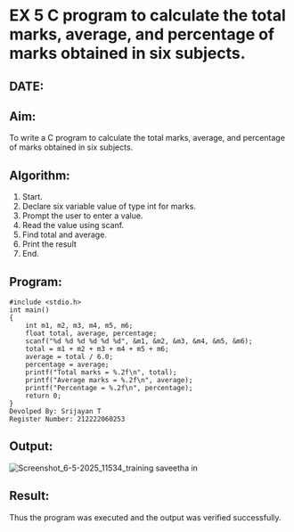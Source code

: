 # EX 5 C program to calculate the total marks, average, and percentage of marks obtained in six subjects.
## DATE:
## Aim:
To write a C program to calculate the total marks, average, and percentage of marks obtained in six subjects.

## Algorithm:
1. Start. 
2. Declare six variable value of type int for marks. 
3. Prompt the user to enter a value. 
4. Read the value using scanf. 
5. Find total and average. 
6. Print the result 
7. End.    

## Program:
```
#include <stdio.h>
int main()
{
    int m1, m2, m3, m4, m5, m6;
    float total, average, percentage;
    scanf("%d %d %d %d %d %d", &m1, &m2, &m3, &m4, &m5, &m6);
    total = m1 + m2 + m3 + m4 + m5 + m6;
    average = total / 6.0;
    percentage = average;  
    printf("Total marks = %.2f\n", total);
    printf("Average marks = %.2f\n", average);
    printf("Percentage = %.2f\n", percentage);
    return 0;
}
Devolped By: Srijayan T
Register Number: 212222060253

```
## Output:

![Screenshot_6-5-2025_11534_training saveetha in](https://github.com/user-attachments/assets/5b55b761-9b55-4160-90bb-bfd3692c1b78)

## Result:
Thus the program was executed and the output was verified successfully.
